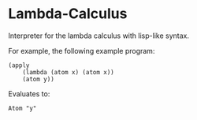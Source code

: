 # Lambda-Calculus
Interpreter for the lambda calculus with lisp-like syntax.

For example, the following example program:
```
(apply
    (lambda (atom x) (atom x))
    (atom y))
```
Evaluates to:
```
Atom "y"
```
